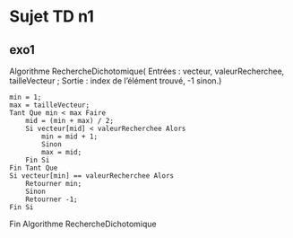 # Sujet TD n1

## exo1

Algorithme RechercheDichotomique(
    Entrées : vecteur, valeurRecherchee, tailleVecteur ;
    Sortie : index de l’élément trouvé, -1 sinon.)

    min = 1;
    max = tailleVecteur;
    Tant Que min < max Faire
        mid = (min + max) / 2;
        Si vecteur[mid] < valeurRecherchee Alors
            min = mid + 1;
            Sinon
            max = mid;
        Fin Si
    Fin Tant Que
    Si vecteur[min] == valeurRecherchee Alors
        Retourner min;
        Sinon
        Retourner -1;
    Fin Si
Fin Algorithme RechercheDichotomique

